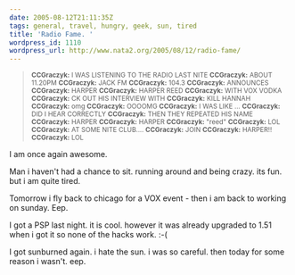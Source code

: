 ```yaml
---
date: 2005-08-12T21:11:35Z
tags: general, travel, hungry, geek, sun, tired
title: 'Radio Fame. '
wordpress_id: 1110
wordpress_url: http://www.nata2.org/2005/08/12/radio-fame/
---
```


<blockquote><small>
<b>CCGraczyk:</b> I WAS LISTENING TO THE RADIO LAST NITE
<b>CCGraczyk:</b> ABOUT 11.20PM
<b>CCGraczyk:</b> JACK FM
<b>CCGraczyk:</b> 104.3
<b>CCGraczyk:</b> ANNOUNCES
<b>CCGraczyk:</b> HARPER
<b>CCGraczyk:</b> HARPER REED
<b>CCGraczyk:</b> WITH VOX VODKA
<b>CCGraczyk:</b> CK OUT HIS INTERVIEW WITH
<b>CCGraczyk:</b> KILL HANNAH
<b>CCGraczyk:</b> omg
<b>CCGraczyk:</b> OOOOMG
<b>CCGraczyk:</b> I WAS LIKE ...
<b>CCGraczyk:</b> DID I HEAR CORRECTLY
<b>CCGraczyk:</b> THEN THEY REPEATED HIS NAME
<b>CCGraczyk:</b> HARPER
<b>CCGraczyk:</b> HARPER
<b>CCGraczyk:</b> "reed"
<b>CCGraczyk:</b> LOL
<b>CCGraczyk:</b> AT SOME NITE CLUB....
<b>CCGraczyk:</b> JOIN
<b>CCGraczyk:</b> HARPER!!
<b>CCGraczyk:</b> LOL
</small>
</blockquote>

I am once again awesome. 

Man i haven't had a chance to sit. running around and being crazy. its fun. but i am quite tired. 

Tomorrow i fly back to chicago for a VOX event - then i am back to working on sunday. Eep.

I got a PSP last night. it is cool. however it was already upgraded to 1.51 when i got it so none of the hacks work. :-(  

I got sunburned again. i hate the sun. i was so careful. then today for some reason i wasn't. eep.

